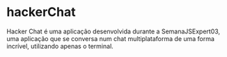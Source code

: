 # hackerChat
Hacker Chat é uma aplicação desenvolvida durante a SemanaJSExpert03, uma aplicação que se conversa num chat multiplataforma de uma forma incrível, utilizando apenas o terminal.
